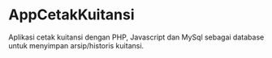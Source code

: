 # AppCetakKuitansi
Aplikasi cetak kuitansi dengan PHP, Javascript dan MySql sebagai database untuk menyimpan arsip/historis kuitansi.
